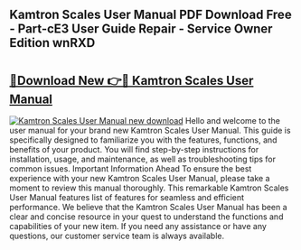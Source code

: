 ## Kamtron Scales User Manual PDF Download Free - Part-cE3 User Guide Repair - Service Owner Edition wnRXD

# <h2><a href="http://cf26852.oget.top/?id=Kamtron+Scales+User+Manual">🔗Download New 👉🔴 Kamtron Scales User Manual</a></h2>

[![Kamtron Scales User Manual new download](https://i.imgur.com/5g1atiW.png)](http://cf26852.oget.top/?id=Kamtron+Scales+User+Manual)
Hello and welcome to the user manual for your brand new Kamtron Scales User Manual. This guide is specifically designed to familiarize you with the features, functions, and benefits of your product. You will find step-by-step instructions for installation, usage, and maintenance, as well as troubleshooting tips for common issues. Important Information Ahead To ensure the best experience with your new Kamtron Scales User Manual, please take a moment to review this manual thoroughly. This remarkable Kamtron Scales User Manual features list of features for seamless and efficient performance. We believe that the Kamtron Scales User Manual has been a clear and concise resource in your quest to understand the functions and capabilities of your new item. If you need any assistance or have any questions, our customer service team is always available.
